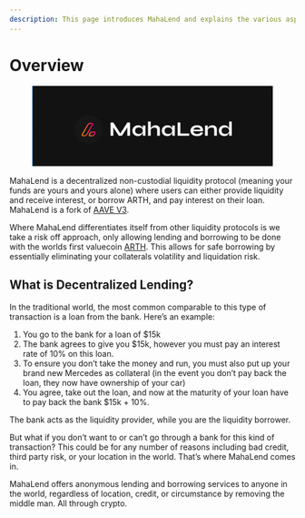 ```yaml
---
description: This page introduces MahaLend and explains the various aspects of the protocol
---
```


# Overview

<figure><img src=".gitbook/assets/image (1) (2).png" alt=""><figcaption></figcaption></figure>

MahaLend is a decentralized non-custodial liquidity protocol (meaning your funds are yours and yours alone) where users can either provide liquidity and receive interest, or borrow ARTH, and pay interest on their loan. MahaLend is a fork of [AAVE V3](https://aave.com/).

Where MahaLend differentiates itself from other liquidity protocols is we take a risk off approach, only allowing lending and borrowing to be done with the worlds first valuecoin [ARTH](https://docs.arth.loans). This allows for safe borrowing by essentially eliminating your collaterals volatility and liquidation risk.&#x20;

## What is Decentralized Lending?

In the traditional world, the most common comparable to this type of transaction is a loan from the bank. Here’s an example:

1. You go to the bank for a loan of $15k
2. The bank agrees to give you $15k, however you must pay an interest rate of 10% on this loan.
3. To ensure you don’t take the money and run, you must also put up your brand new Mercedes as collateral (in the event you don’t pay back the loan, they now have ownership of your car)
4. You agree, take out the loan, and now at the maturity of your loan have to pay back the bank $15k + 10%.

The bank acts as the liquidity provider, while you are the liquidity borrower.&#x20;

But what if you don’t want to or can’t go through a bank for this kind of transaction? This could be for any number of reasons including bad credit, third party risk, or your location in the world. That’s where MahaLend comes in.

MahaLend offers anonymous lending and borrowing services to anyone in the world, regardless of location, credit, or circumstance by removing the middle man. All through crypto.&#x20;

